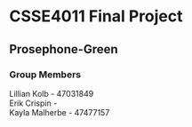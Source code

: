 # CSSE4011 Final Project
## Prosephone-Green
### Group Members
Lillian Kolb - 47031849  
Erik Crispin - \
Kayla Malherbe - 47477157
